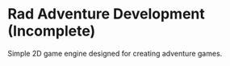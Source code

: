 Rad Adventure Development (Incomplete)
======================================

  Simple 2D game engine designed for creating adventure games.
